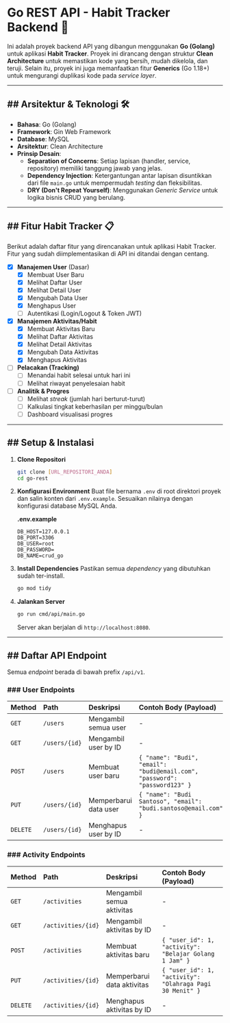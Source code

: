 # Go REST API - Habit Tracker Backend 🚀

Ini adalah proyek backend API yang dibangun menggunakan **Go (Golang)** untuk aplikasi **Habit Tracker**. Proyek ini dirancang dengan struktur **Clean Architecture** untuk memastikan kode yang bersih, mudah dikelola, dan teruji. Selain itu, proyek ini juga memanfaatkan fitur **Generics** (Go 1.18+) untuk mengurangi duplikasi kode pada *service layer*.

-----

## \#\# Arsitektur & Teknologi 🛠️

  * **Bahasa**: Go (Golang)
  * **Framework**: Gin Web Framework
  * **Database**: MySQL
  * **Arsitektur**: Clean Architecture
  * **Prinsip Desain**:
      * **Separation of Concerns**: Setiap lapisan (handler, service, repository) memiliki tanggung jawab yang jelas.
      * **Dependency Injection**: Ketergantungan antar lapisan disuntikkan dari file `main.go` untuk mempermudah *testing* dan fleksibilitas.
      * **DRY (Don't Repeat Yourself)**: Menggunakan *Generic Service* untuk logika bisnis CRUD yang berulang.

-----

## \#\# Fitur Habit Tracker 📋

Berikut adalah daftar fitur yang direncanakan untuk aplikasi Habit Tracker. Fitur yang sudah diimplementasikan di API ini ditandai dengan centang.

  * [x] **Manajemen User** (Dasar)
      * [x] Membuat User Baru
      * [x] Melihat Daftar User
      * [x] Melihat Detail User
      * [x] Mengubah Data User
      * [x] Menghapus User
      * [ ] Autentikasi (Login/Logout & Token JWT)
  * [x] **Manajemen Aktivitas/Habit**
      * [x] Membuat Aktivitas Baru
      * [x] Melihat Daftar Aktivitas
      * [x] Melihat Detail Aktivitas
      * [x] Mengubah Data Aktivitas
      * [x] Menghapus Aktivitas
  * [ ] **Pelacakan (Tracking)**
      * [ ] Menandai habit selesai untuk hari ini
      * [ ] Melihat riwayat penyelesaian habit
  * [ ] **Analitik & Progres**
      * [ ] Melihat *streak* (jumlah hari berturut-turut)
      * [ ] Kalkulasi tingkat keberhasilan per minggu/bulan
      * [ ] Dashboard visualisasi progres

-----

## \#\# Setup & Instalasi

1.  **Clone Repositori**

    ```bash
    git clone [URL_REPOSITORI_ANDA]
    cd go-rest
    ```

2.  **Konfigurasi Environment**
    Buat file bernama `.env` di root direktori proyek dan salin konten dari `.env.example`. Sesuaikan nilainya dengan konfigurasi database MySQL Anda.

    **.env.example**

    ```env
    DB_HOST=127.0.0.1
    DB_PORT=3306
    DB_USER=root
    DB_PASSWORD=
    DB_NAME=crud_go
    ```

3.  **Install Dependencies**
    Pastikan semua *dependency* yang dibutuhkan sudah ter-install.

    ```bash
    go mod tidy
    ```

4.  **Jalankan Server**

    ```bash
    go run cmd/api/main.go
    ```

    Server akan berjalan di `http://localhost:8080`.

-----

## \#\# Daftar API Endpoint

Semua *endpoint* berada di bawah prefix `/api/v1`.

### \#\#\# User Endpoints

| Method | Path               | Deskripsi                 | Contoh Body (Payload)                                                              |
| :----- | :----------------- | :------------------------ | :--------------------------------------------------------------------------------- |
| `GET`  | `/users`           | Mengambil semua user      | -                                                                                  |
| `GET`  | `/users/{id}`      | Mengambil user by ID      | -                                                                                  |
| `POST` | `/users`           | Membuat user baru         | `{ "name": "Budi", "email": "budi@email.com", "password": "password123" }`         |
| `PUT`  | `/users/{id}`      | Memperbarui data user     | `{ "name": "Budi Santoso", "email": "budi.santoso@email.com" }`                    |
| `DELETE`| `/users/{id}`      | Menghapus user by ID      | -                                                                                 |

### \#\#\# Activity Endpoints

| Method | Path                 | Deskripsi                     | Contoh Body (Payload)                                        |
| :----- | :------------------- | :---------------------------- | :----------------------------------------------------------- |
| `GET`  | `/activities`        | Mengambil semua aktivitas     | -                                                            |
| `GET`  | `/activities/{id}`   | Mengambil aktivitas by ID     | -                                                            |
| `POST` | `/activities`        | Membuat aktivitas baru        | `{ "user_id": 1, "activity": "Belajar Golang 1 Jam" }`       |
| `PUT`  | `/activities/{id}`   | Memperbarui data aktivitas    | `{ "user_id": 1, "activity": "Olahraga Pagi 30 Menit" }`       |
| `DELETE`| `/activities/{id}`   | Menghapus aktivitas by ID     | -                                                            |